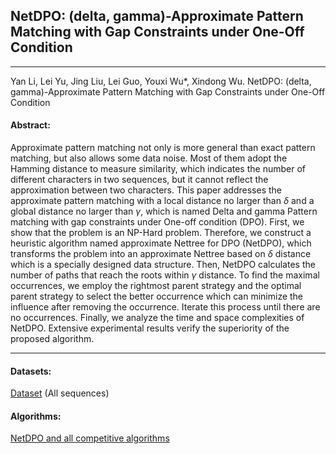 ## NetDPO: (delta, gamma)-Approximate Pattern Matching with Gap Constraints under One-Off Condition
***
Yan Li, Lei Yu, Jing Liu, Lei Guo, Youxi Wu*, Xindong Wu. NetDPO: (delta, gamma)-Approximate Pattern Matching with Gap Constraints under One-Off Condition

#### Abstract:

Approximate pattern matching  not only is more general than exact pattern matching, but also allows some data noise. Most of them adopt the Hamming distance to measure similarity, which indicates the number of different characters in two sequences, but it cannot reflect the approximation between two characters. This paper addresses the approximate pattern matching with a local distance no larger than $\delta$ and a global distance no larger than $\gamma$, which is named Delta and gamma Pattern matching with gap constraints under One-off condition (DPO). First, we show that the problem is an NP-Hard problem. Therefore, we construct a heuristic algorithm named approximate Nettree for DPO (NetDPO), which transforms the problem into an approximate Nettree based on $\delta$ distance which is a specially designed data structure. Then, NetDPO calculates the number of paths that reach the roots within $\gamma$ distance. To find the maximal occurrences, we employ the rightmost parent strategy and the optimal parent strategy to select the better occurrence which can minimize the influence after removing the occurrence. Iterate this process until there are no occurrences. Finally, we analyze the time and space complexities of NetDPO. Extensive experimental results verify the superiority of the proposed algorithm.

---

#### Datasets:
[Dataset](https://github.com/cnyulei/code_one_off/tree/master/DataSet)  (All sequences)
#### Algorithms:
[NetDPO and all competitive algorithms](https://github.com/cnyulei/code_one_off/tree/master/DataSet)
